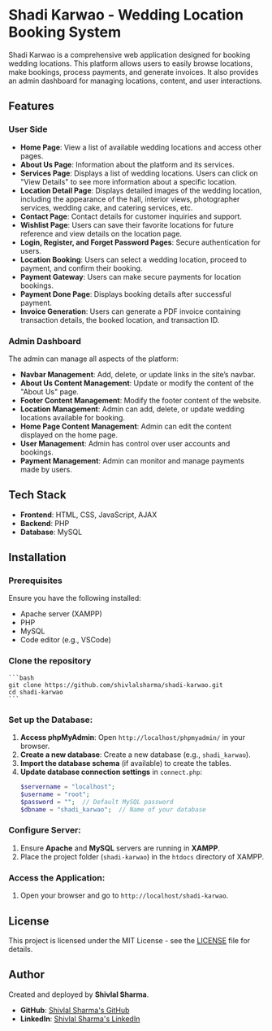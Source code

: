 # Shadi Karwao - Wedding Location Booking System

Shadi Karwao is a comprehensive web application designed for booking wedding locations. This platform allows users to easily browse locations, make bookings, process payments, and generate invoices. It also provides an admin dashboard for managing locations, content, and user interactions.

## Features

### User Side

- **Home Page**: View a list of available wedding locations and access other pages.
- **About Us Page**: Information about the platform and its services.
- **Services Page**: Displays a list of wedding locations. Users can click on "View Details" to see more information about a specific location.
- **Location Detail Page**: Displays detailed images of the wedding location, including the appearance of the hall, interior views, photographer services, wedding cake, and catering services, etc.
- **Contact Page**: Contact details for customer inquiries and support.
- **Wishlist Page**: Users can save their favorite locations for future reference and view details on the location page.
- **Login, Register, and Forget Password Pages**: Secure authentication for users.
- **Location Booking**: Users can select a wedding location, proceed to payment, and confirm their booking.
- **Payment Gateway**: Users can make secure payments for location bookings.
- **Payment Done Page**: Displays booking details after successful payment.
- **Invoice Generation**: Users can generate a PDF invoice containing transaction details, the booked location, and transaction ID.

### Admin Dashboard

The admin can manage all aspects of the platform:
- **Navbar Management**: Add, delete, or update links in the site’s navbar.
- **About Us Content Management**: Update or modify the content of the "About Us" page.
- **Footer Content Management**: Modify the footer content of the website.
- **Location Management**: Admin can add, delete, or update wedding locations available for booking.
- **Home Page Content Management**: Admin can edit the content displayed on the home page.
- **User Management**: Admin has control over user accounts and bookings.
- **Payment Management**: Admin can monitor and manage payments made by users.

## Tech Stack

- **Frontend**: HTML, CSS, JavaScript, AJAX
- **Backend**: PHP
- **Database**: MySQL

## Installation

### Prerequisites

Ensure you have the following installed:
- Apache server (XAMPP)
- PHP
- MySQL
- Code editor (e.g., VSCode)

### Clone the repository
    ```bash
    git clone https://github.com/shivlalsharma/shadi-karwao.git
    cd shadi-karwao
    ```
### Set up the Database:

1. **Access phpMyAdmin**: Open `http://localhost/phpmyadmin/` in your browser.
2. **Create a new database**: Create a new database (e.g., `shadi_karwao`).
3. **Import the database schema** (if available) to create the tables.
4. **Update database connection settings** in `connect.php`:
   ```php
   $servername = "localhost";
   $username = "root";
   $password = "";  // Default MySQL password
   $dbname = "shadi_karwao";  // Name of your database
   ```

### Configure Server:

1. Ensure **Apache** and **MySQL** servers are running in **XAMPP**.
2. Place the project folder (`shadi-karwao`) in the `htdocs` directory of XAMPP.


### Access the Application:

1. Open your browser and go to `http://localhost/shadi-karwao`.

## License

This project is licensed under the MIT License - see the [LICENSE](LICENSE) file for details.

## Author

Created and deployed by **Shivlal Sharma**.  
- **GitHub**: [Shivlal Sharma's GitHub](https://github.com/shivlalsharma)
- **LinkedIn**: [Shivlal Sharma's LinkedIn](https://www.linkedin.com/in/shivlal-sharma-56ba5a284/)